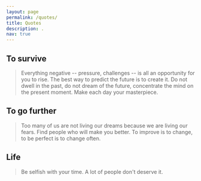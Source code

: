 ```yaml
---
layout: page
permalink: /quotes/
title: Quotes
description: .
nav: true
---
```


## To survive
  > Everything negative -- pressure, challenges -- is all an opportunity for you to rise.
  > The best way to predict the future is to create it.
  > Do not dwell in the past, do not dream of the future, concentrate the mind on the present moment.
  > Make each day your masterpiece.
  
  
## To go further
  > Too many of us are not living our dreams because we are living our fears.
  > Find people who will make you better.
  > To improve is to change, to be perfect is to change often.

## Life
  > Be selfish with your time. A lot of people don't deserve it.
